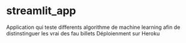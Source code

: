 # streamlit_app
Application qui teste differents algorithme de machine learning afin de distinstinguer les vrai des fau billets
Déploienment sur Heroku
